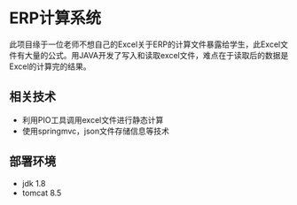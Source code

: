 # ERP计算系统
此项目缘于一位老师不想自己的Excel关于ERP的计算文件暴露给学生，此Excel文件有大量的公式。用JAVA开发了写入和读取excel文件，难点在于读取后的数据是Excel的计算完的结果。

## 相关技术
- 利用PIO工具调用excel文件进行静态计算
- 使用springmvc，json文件存储信息等技术 

## 部署环境
- jdk 1.8
- tomcat 8.5




